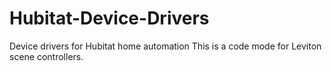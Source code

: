 # Hubitat-Device-Drivers
Device drivers for Hubitat home automation
This is a code mode for Leviton scene controllers.
